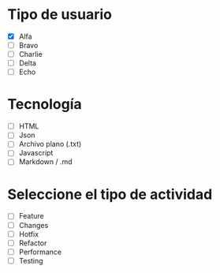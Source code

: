 # Tipo de usuario

- [x] Alfa
- [ ] Bravo
- [ ] Charlie
- [ ] Delta
- [ ] Echo

# Tecnología

- [ ] HTML
- [ ] Json
- [ ] Archivo plano (.txt)
- [ ] Javascript
- [ ] Markdown / .md

# Seleccione el tipo de actividad

- [ ] Feature
- [ ] Changes
- [ ] Hotfix
- [ ] Refactor
- [ ] Performance
- [ ] Testing
